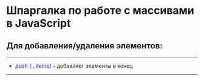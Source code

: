 # Шпаргалка по работе с массивами в JavaScript


## Для добавления/удаления элементов: 

***
* <i style="color: blue;">push (...items)</i> – добавляет элементы в конец

***
